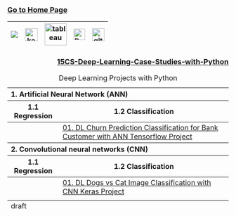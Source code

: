 ### [Go to Home Page](https://github.com/celik-muhammed)

<div align="center">
  
| [![](https://img.shields.io/badge/linkedin-%230077B5.svg?&style=for-the-badge&logo=linkedin&logoColor=white)][Linkedin] | [<img src="https://www.kaggle.com/static/images/site-logo.svg" alt="kaggle" height="28.5"/>][kaggle] | [<img src="https://www.tableau.com/sites/default/files/2021-05/tableau_rgb_500x104.png" alt="tableau" height="50"/>][tableau] | [<picture><source media="(prefers-color-scheme: dark)" srcset="https://theme.zdassets.com/theme_assets/224203/4a55138e21ad44a9c72c8295181c79fe938a2ae6.svg" alt="kaggle" height="26"><img alt="Dark" src="https://cdn-static-1.medium.com/sites/medium.com/about/images/Medium-Logo-Black-RGB-1.svg" alt="kaggle" height="26"></picture>][medium] | [<img src="https://user-images.githubusercontent.com/94930605/160260064-ff3aa908-cbfd-4350-ab28-a26a0b7a1819.png" alt="github_pages" height="28.5"/>][github_pages] |
|:-:|:-:|:-:|:-:|:-:|
<!-- CHANGE-05 .../myname/ myname yerine profil user name yaz -->
[Linkedin]: https://www.linkedin.com/in/çelik-muhammed/ "LinkedIn"
[kaggle]: https://www.kaggle.com/clkmuhammed "Kaggle Page"
[tableau]: https://public.tableau.com/app/profile/celikmuhammed "Tableau Page"
[medium]: https://celik-muhammed.medium.com/ "Medium Page"
[github_pages]: https://celik-muhammed.github.io/ "GitHub Pages"
</div>
  
<h3 align='right'>
  
[15CS-Deep-Learning-Case-Studies-with-Python](https://github.com/celik-muhammed/15CS-Deep-Learning-Case-Studies-with-Python/blob/master/README.md)
</h3>

  

<table align="center">
    <caption><div align='center'>Deep Learning Projects with Python</div></caption>
<thead align='left'><tr><th colspan=2>1. Artificial Neural Network (ANN)</th></tr></thead>
<thead><tr><th>1.1 Regression</th><th>1.2 Classification</th></tr></thead>
<tbody>
  <tr>
    <td><a href="#"></a></td>
    <td rowspan="1"><a href="https://github.com/celik-muhammed/DL-Churn-Prediction-Classification-with-ANN-Project/blob/master/README.md">01. DL Churn Prediction Classification for Bank Customer with ANN Tensorflow  Project</a></td>
  </tr>
</tbody>
<thead align='left'><tr><th colspan=2>2. Convolutional neural networks (CNN)</th></tr></thead>
<thead><tr><th>1.1 Regression</th><th>1.2 Classification</th></tr></thead>
<tbody>
  <tr>
    <td><a href="#"></a></td>
    <td><a href="https://github.com/celik-muhammed/DL-Dogs-vs-Cat-Classification-with-CNN-Keras-Project/blob/master/README.md">01. DL Dogs vs Cat Image Classification with CNN Keras Project</a></td>
  </tr>
  <tr>
    <td><a href="#"></a></td>
  </tr>
</tbody>
  
<tfoot>
  <tr><td>draft</td></tr>
</tfoot>
</table>

<div align="center">
  <img src="https://machinelearningmastery.com/wp-content/uploads/2020/12/How-to-Choose-an-Output-Layer-Activation-Function.png" alt="" ></div>

